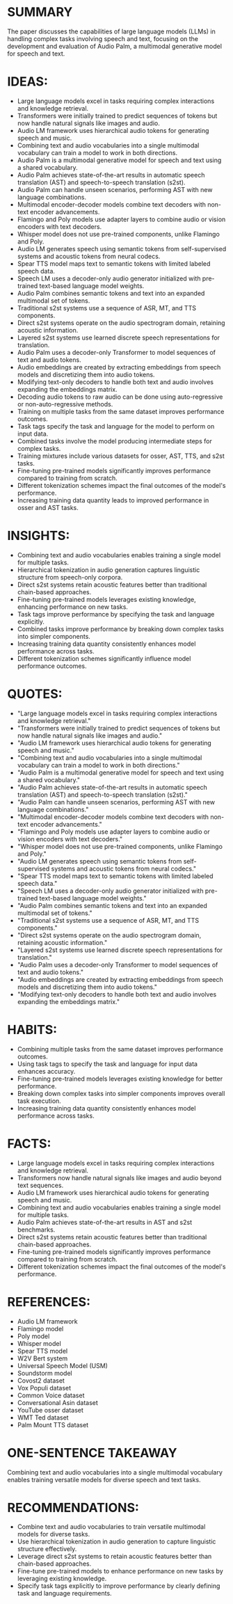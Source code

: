 # SUMMARY
The paper discusses the capabilities of large language models (LLMs) in handling complex tasks involving speech and text, focusing on the development and evaluation of Audio Palm, a multimodal generative model for speech and text.

# IDEAS:
- Large language models excel in tasks requiring complex interactions and knowledge retrieval.
- Transformers were initially trained to predict sequences of tokens but now handle natural signals like images and audio.
- Audio LM framework uses hierarchical audio tokens for generating speech and music.
- Combining text and audio vocabularies into a single multimodal vocabulary can train a model to work in both directions.
- Audio Palm is a multimodal generative model for speech and text using a shared vocabulary.
- Audio Palm achieves state-of-the-art results in automatic speech translation (AST) and speech-to-speech translation (s2st).
- Audio Palm can handle unseen scenarios, performing AST with new language combinations.
- Multimodal encoder-decoder models combine text decoders with non-text encoder advancements.
- Flamingo and Poly models use adapter layers to combine audio or vision encoders with text decoders.
- Whisper model does not use pre-trained components, unlike Flamingo and Poly.
- Audio LM generates speech using semantic tokens from self-supervised systems and acoustic tokens from neural codecs.
- Spear TTS model maps text to semantic tokens with limited labeled speech data.
- Speech LM uses a decoder-only audio generator initialized with pre-trained text-based language model weights.
- Audio Palm combines semantic tokens and text into an expanded multimodal set of tokens.
- Traditional s2st systems use a sequence of ASR, MT, and TTS components.
- Direct s2st systems operate on the audio spectrogram domain, retaining acoustic information.
- Layered s2st systems use learned discrete speech representations for translation.
- Audio Palm uses a decoder-only Transformer to model sequences of text and audio tokens.
- Audio embeddings are created by extracting embeddings from speech models and discretizing them into audio tokens.
- Modifying text-only decoders to handle both text and audio involves expanding the embeddings matrix.
- Decoding audio tokens to raw audio can be done using auto-regressive or non-auto-regressive methods.
- Training on multiple tasks from the same dataset improves performance outcomes.
- Task tags specify the task and language for the model to perform on input data.
- Combined tasks involve the model producing intermediate steps for complex tasks.
- Training mixtures include various datasets for osser, AST, TTS, and s2st tasks.
- Fine-tuning pre-trained models significantly improves performance compared to training from scratch.
- Different tokenization schemes impact the final outcomes of the model's performance.
- Increasing training data quantity leads to improved performance in osser and AST tasks.

# INSIGHTS:
- Combining text and audio vocabularies enables training a single model for multiple tasks.
- Hierarchical tokenization in audio generation captures linguistic structure from speech-only corpora.
- Direct s2st systems retain acoustic features better than traditional chain-based approaches.
- Fine-tuning pre-trained models leverages existing knowledge, enhancing performance on new tasks.
- Task tags improve performance by specifying the task and language explicitly.
- Combined tasks improve performance by breaking down complex tasks into simpler components.
- Increasing training data quantity consistently enhances model performance across tasks.
- Different tokenization schemes significantly influence model performance outcomes.

# QUOTES:
- "Large language models excel in tasks requiring complex interactions and knowledge retrieval."
- "Transformers were initially trained to predict sequences of tokens but now handle natural signals like images and audio."
- "Audio LM framework uses hierarchical audio tokens for generating speech and music."
- "Combining text and audio vocabularies into a single multimodal vocabulary can train a model to work in both directions."
- "Audio Palm is a multimodal generative model for speech and text using a shared vocabulary."
- "Audio Palm achieves state-of-the-art results in automatic speech translation (AST) and speech-to-speech translation (s2st)."
- "Audio Palm can handle unseen scenarios, performing AST with new language combinations."
- "Multimodal encoder-decoder models combine text decoders with non-text encoder advancements."
- "Flamingo and Poly models use adapter layers to combine audio or vision encoders with text decoders."
- "Whisper model does not use pre-trained components, unlike Flamingo and Poly."
- "Audio LM generates speech using semantic tokens from self-supervised systems and acoustic tokens from neural codecs."
- "Spear TTS model maps text to semantic tokens with limited labeled speech data."
- "Speech LM uses a decoder-only audio generator initialized with pre-trained text-based language model weights."
- "Audio Palm combines semantic tokens and text into an expanded multimodal set of tokens."
- "Traditional s2st systems use a sequence of ASR, MT, and TTS components."
- "Direct s2st systems operate on the audio spectrogram domain, retaining acoustic information."
- "Layered s2st systems use learned discrete speech representations for translation."
- "Audio Palm uses a decoder-only Transformer to model sequences of text and audio tokens."
- "Audio embeddings are created by extracting embeddings from speech models and discretizing them into audio tokens."
- "Modifying text-only decoders to handle both text and audio involves expanding the embeddings matrix."

# HABITS:
- Combining multiple tasks from the same dataset improves performance outcomes.
- Using task tags to specify the task and language for input data enhances accuracy.
- Fine-tuning pre-trained models leverages existing knowledge for better performance.
- Breaking down complex tasks into simpler components improves overall task execution.
- Increasing training data quantity consistently enhances model performance across tasks.

# FACTS:
- Large language models excel in tasks requiring complex interactions and knowledge retrieval.
- Transformers now handle natural signals like images and audio beyond text sequences.
- Audio LM framework uses hierarchical audio tokens for generating speech and music.
- Combining text and audio vocabularies enables training a single model for multiple tasks.
- Audio Palm achieves state-of-the-art results in AST and s2st benchmarks.
- Direct s2st systems retain acoustic features better than traditional chain-based approaches.
- Fine-tuning pre-trained models significantly improves performance compared to training from scratch.
- Different tokenization schemes impact the final outcomes of the model's performance.

# REFERENCES:
- Audio LM framework
- Flamingo model
- Poly model
- Whisper model
- Spear TTS model
- W2V Bert system
- Universal Speech Model (USM)
- Soundstorm model
- Covost2 dataset
- Vox Populi dataset
- Common Voice dataset
- Conversational Asin dataset
- YouTube osser dataset
- WMT Ted dataset
- Palm Mount TTS dataset

# ONE-SENTENCE TAKEAWAY
Combining text and audio vocabularies into a single multimodal vocabulary enables training versatile models for diverse speech and text tasks.

# RECOMMENDATIONS:
- Combine text and audio vocabularies to train versatile multimodal models for diverse tasks.
- Use hierarchical tokenization in audio generation to capture linguistic structure effectively.
- Leverage direct s2st systems to retain acoustic features better than chain-based approaches.
- Fine-tune pre-trained models to enhance performance on new tasks by leveraging existing knowledge.
- Specify task tags explicitly to improve performance by clearly defining task and language requirements.